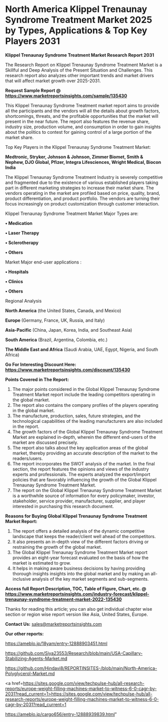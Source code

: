 # North America Klippel Trenaunay Syndrome Treatment Market 2025 by Types, Applications & Top Key Players 2031

<strong>Klippel Trenaunay Syndrome Treatment Market Research Report 2031</strong>

The Research Report on Klippel Trenaunay Syndrome Treatment Market is a Skillful and Deep Analysis of the Present Situation and Challenges. This research report also analyzes other important trends and market drivers that will affect market growth over 2025-2031.

<strong>Request Sample Report @ <a href=https://www.marketreportsinsights.com/sample/135430>https://www.marketreportsinsights.com/sample/135430</a></strong>

This Klippel Trenaunay Syndrome Treatment market report aims to provide all the participants and the vendors will all the details about growth factors, shortcomings, threats, and the profitable opportunities that the market will present in the near future. The report also features the revenue share, industry size, production volume, and consumption in order to gain insights about the politics to contest for gaining control of a large portion of the market share.

Top Key Players in the Klippel Trenaunay Syndrome Treatment Market:

<strong>Medtronic, Stryker, Johnson & Johnson, Zimmer Biomet, Smith & Nephew, DJO Global, Pfizer, Integra Lifesciences, Wright Medical, Biocon India</strong>

The Klippel Trenaunay Syndrome Treatment Industry is severely competitive and fragmented due to the existence of various established players taking part in different marketing strategies to increase their market share. The vendors operating in the market are profiled based on price, quality, brand, product differentiation, and product portfolio. The vendors are turning their focus increasingly on product customization through customer interaction.

Klippel Trenaunay Syndrome Treatment Market Major Types are:

<strong>• Medication

• Laser Therapy

• Sclerotherapy

• Others</strong>

Market Major end-user applications :

<strong>• Hospitals

• Clinics

• Others</strong>

Regional Analysis

</u><strong><b>North America</b></strong> (the United States, Canada, and Mexico)

<strong><b>Europe </b></strong>(Germany, France, UK, Russia, and Italy)

<strong><b>Asia-Pacific</b></strong> (China, Japan, Korea, India, and Southeast Asia)

<strong><b>South America</b></strong> (Brazil, Argentina, Colombia, etc.)

<strong><b>The Middle East and Africa</b></strong> (Saudi Arabia, UAE, Egypt, Nigeria, and South Africa)

<strong>Go For Interesting Discount Here: <a href=https://www.marketreportsinsights.com/discount/135430>https://www.marketreportsinsights.com/discount/135430</a></strong>

<strong>Points Covered in The Report:</strong>
<ol>
  <li>The major points considered in the Global Klippel Trenaunay Syndrome Treatment Market report include the leading competitors operating in the global market.</li>
  <li>The report also contains the company profiles of the players operating in the global market.</li>
  <li>The manufacture, production, sales, future strategies, and the technological capabilities of the leading manufacturers are also included in the report.</li>
  <li>The growth factors of the Global Klippel Trenaunay Syndrome Treatment Market are explained in-depth, wherein the different end-users of the market are discussed precisely.</li>
  <li>The report also talks about the key application areas of the global market, thereby providing an accurate description of the market to the readers/users.</li>
  <li>The report incorporates the SWOT analysis of the market. In the final section, the report features the opinions and views of the industry experts and professionals. The experts analyzed the export/import policies that are favorably influencing the growth of the Global Klippel Trenaunay Syndrome Treatment Market.</li>
  <li>The report on the Global Klippel Trenaunay Syndrome Treatment Market is a worthwhile source of information for every policymaker, investor, stakeholder, service provider, manufacturer, supplier, and player interested in purchasing this research document.</li>
</ol>
<strong>Reasons for Buying Global Klippel Trenaunay Syndrome Treatment Market Report:</strong>

<ol>
  <li>The report offers a detailed analysis of the dynamic competitive landscape that keeps the reader/client well ahead of the competitors.</li>
  <li>It also presents an in-depth view of the different factors driving or restraining the growth of the global market.</li>
  <li>The Global Klippel Trenaunay Syndrome Treatment Market report provides an eight-year forecast evaluated on the basis of how the market is estimated to grow.</li>
  <li>It helps in making aware business decisions by having providing thorough insights insights into the global market and by making an all-inclusive analysis of the key market segments and sub-segments.</li>
</ol>
<strong>Access full Report Description, TOC, Table of Figure, Chart, etc. @ <a href=https://www.marketreportsinsights.com/industry-forecast/klippel-trenaunay-syndrome-treatment-market-2022-135430>https://www.marketreportsinsights.com/industry-forecast/klippel-trenaunay-syndrome-treatment-market-2022-135430</a></strong>


Thanks for reading this article; you can also get individual chapter wise section or region wise report version like Asia, United States, Europe.

<strong>Contact Us:</strong>
sales@marketreportsinsights.com

<strong>Our other reports:</strong>

<a href=https://ameblo.jp/18yam/entry-12888903451.html>https://ameblo.jp/18yam/entry-12888903451.html</a>

<a href=https://github.com/Siya23553/Research/blob/main/USA-Capillary-Stabilizing-Agents-Market.md>https://github.com/Siya23553/Research/blob/main/USA-Capillary-Stabilizing-Agents-Market.md</a>

<a href=https://github.com/Hindavi8/REPORTINSITES-/blob/main/North-America-Polyglycerol-Market.md>https://github.com/Hindavi8/REPORTINSITES-/blob/main/North-America-Polyglycerol-Market.md</a>

<a href=https://sites.google.com/view/techpulse-hub/all-research-reports/europe-weight-filling-machines-market-to-witness-6-0-cagr-by-2031?read_current=1>https://sites.google.com/view/techpulse-hub/all-research-reports/europe-weight-filling-machines-market-to-witness-6-0-cagr-by-2031?read_current=1</a>

<a href=https://ameblo.jp/cargo656/entry-12888939839.html>https://ameblo.jp/cargo656/entry-12888939839.html</a>"
